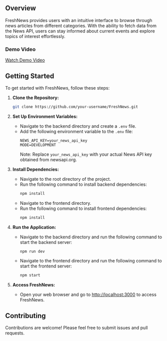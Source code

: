 ## Overview
FreshNews provides users with an intuitive interface to browse through news articles from different categories. With the ability to fetch data from the News API, users can stay informed about current events and explore topics of interest effortlessly.

### Demo Video
[Watch Demo Video](video1664476956.mp4)

## Getting Started
To get started with FreshNews, follow these steps:

1. **Clone the Repository:**
   ```bash
   git clone https://github.com/your-username/FreshNews.git
   ```

2. **Set Up Environment Variables:**
   - Navigate to the backend directory and create a `.env` file.
   - Add the following environment variable to the `.env` file:
     ```
     NEWS_API_KEY=your_news_api_key
     MODE=DEVELOPMENT
     ```
     Note: Replace `your_news_api_key` with your actual News API key obtained from newsapi.org.

3. **Install Dependencies:**
   - Navigate to the root directory of the project.
   - Run the following command to install backend dependencies:
     ```bash
     npm install
     ```
   - Navigate to the frontend directory.
   - Run the following command to install frontend dependencies:
     ```bash
     npm install
     ```

4. **Run the Application:**
   - Navigate to the backend directory and run the following command to start the backend server:
     ```bash
     npm run dev
     ```
   - Navigate to the frontend directory and run the following command to start the frontend server:
     ```bash
     npm start
     ```

5. **Access FreshNews:**
   - Open your web browser and go to [http://localhost:3000](http://localhost:3000) to access FreshNews.

## Contributing
Contributions are welcome! Please feel free to submit issues and pull requests.